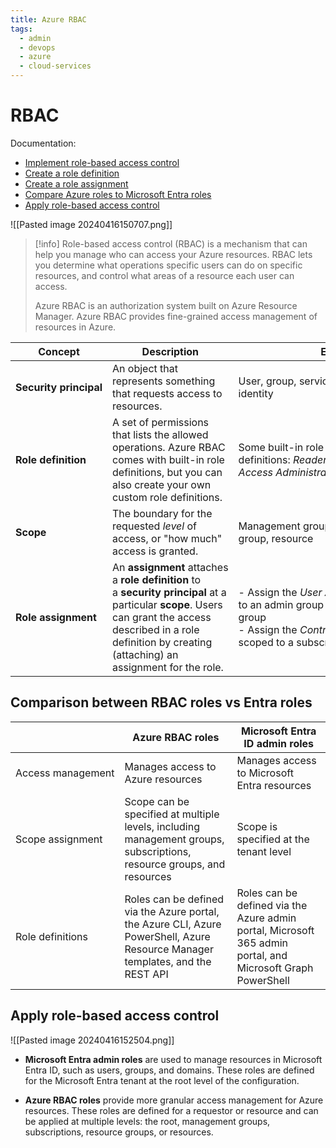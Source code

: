 ```yaml
---
title: Azure RBAC
tags:
  - admin
  - devops
  - azure
  - cloud-services
---
```

# RBAC

Documentation: 

- [Implement role-based access control](https://learn.microsoft.com/vi-vn/training/modules/configure-role-based-access-control/2-implement)
- [Create a role definition](https://learn.microsoft.com/vi-vn/training/modules/configure-role-based-access-control/3-create-role-definition)
- [Create a role assignment](https://learn.microsoft.com/vi-vn/training/modules/configure-role-based-access-control/4-create-role-assignment)
- [Compare Azure roles to Microsoft Entra roles](https://learn.microsoft.com/vi-vn/training/modules/configure-role-based-access-control/5-compare-azure-roles-to-azure-ad-roles)
- [Apply role-based access control](https://learn.microsoft.com/vi-vn/training/modules/configure-role-based-access-control/6-apply-authentication)

![[Pasted image 20240416150707.png]]

>[!info]
>Role-based access control (RBAC) is a mechanism that can help you manage who can access your Azure resources. RBAC lets you determine what operations specific users can do on specific resources, and control what areas of a resource each user can access.
>
>Azure RBAC is an authorization system built on Azure Resource Manager. Azure RBAC provides fine-grained access management of resources in Azure.

| Concept                | Description                                                                                                                                                                                                           | Examples                                                                                                                                                             |
| ---------------------- | --------------------------------------------------------------------------------------------------------------------------------------------------------------------------------------------------------------------- | -------------------------------------------------------------------------------------------------------------------------------------------------------------------- |
| **Security principal** | An object that represents something that requests access to resources.                                                                                                                                                | User, group, service principal, managed identity                                                                                                                     |
| **Role definition**    | A set of permissions that lists the allowed operations. Azure RBAC comes with built-in role definitions, but you can also create your own custom role definitions.                                                    | Some built-in role definitions: _Reader_, _Contributor_, _Owner_, _User Access Administrator_                                                                        |
| **Scope**              | The boundary for the requested _level_ of access, or "how much" access is granted.                                                                                                                                    | Management group, subscription, resource group, resource                                                                                                             |
| **Role assignment**    | An **assignment** attaches a **role definition** to a **security principal** at a particular **scope**. Users can grant the access described in a role definition by creating (attaching) an assignment for the role. | - Assign the _User Access Administrator_ role to an admin group scoped to a management group  <br>- Assign the _Contributor_ role to a user scoped to a subscription |

## Comparison between RBAC roles vs Entra roles  

|                   | Azure RBAC roles                                                                                                               | Microsoft Entra ID admin roles                                                                              |
| ----------------- | ------------------------------------------------------------------------------------------------------------------------------ | ----------------------------------------------------------------------------------------------------------- |
| Access management | Manages access to Azure resources                                                                                              | Manages access to Microsoft Entra resources                                                                 |
| Scope assignment  | Scope can be specified at multiple levels, including management groups, subscriptions, resource groups, and resources          | Scope is specified at the tenant level                                                                      |
| Role definitions  | Roles can be defined via the Azure portal, the Azure CLI, Azure PowerShell, Azure Resource Manager templates, and the REST API | Roles can be defined via the Azure admin portal, Microsoft 365 admin portal, and Microsoft Graph PowerShell |

## Apply role-based access control

![[Pasted image 20240416152504.png]]

- **Microsoft Entra admin roles** are used to manage resources in Microsoft Entra ID, such as users, groups, and domains. These roles are defined for the Microsoft Entra tenant at the root level of the configuration.
    
- **Azure RBAC roles** provide more granular access management for Azure resources. These roles are defined for a requestor or resource and can be applied at multiple levels: the root, management groups, subscriptions, resource groups, or resources.